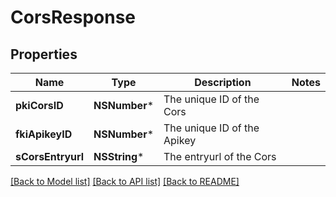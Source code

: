 # CorsResponse

## Properties
Name | Type | Description | Notes
------------ | ------------- | ------------- | -------------
**pkiCorsID** | **NSNumber*** | The unique ID of the Cors | 
**fkiApikeyID** | **NSNumber*** | The unique ID of the Apikey | 
**sCorsEntryurl** | **NSString*** | The entryurl of the Cors | 

[[Back to Model list]](../README.md#documentation-for-models) [[Back to API list]](../README.md#documentation-for-api-endpoints) [[Back to README]](../README.md)


